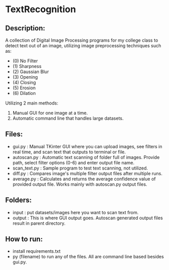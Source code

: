 # TextRecognition
## Description:
A collection of Digital Image Processing programs for my college class to detect text out of an image, utilizing image preprocessing techniques such as:  

- (0) No Filter
- (1) Sharpness
- (2) Gaussian Blur
- (3) Opening
- (4) Closing
- (5) Erosion
- (6) Dilation

Utilizing 2 main methods: 
1. Manual GUI for one image at a time.
2. Automatic command line that handles large datasets.

## Files:
- gui.py : Manual TKinter GUI where you can upload images, see filters in real time, and scan text that outputs to terminal or file. 
- autoscan.py : Automatic text scanning of folder full of images. Provide path, select filter options (0-6) and enter output file name.
- scan_text.py : Sample program to test text scanning, not utilized.
- diff.py : Compares image's multiple filter output files after multiple runs. 
- average.py : Calculates and returns the average confidence value of provided output file. Works mainly with autoscan.py output files.

## Folders:
- input : put datasets/images here you want to scan text from.
- output : This is where GUI output goes. Autoscan generated output files result in parent directory. 

## How to run:
- install requirements.txt
- py (filename) to run any of the files. All are command line based besides gui.py.
